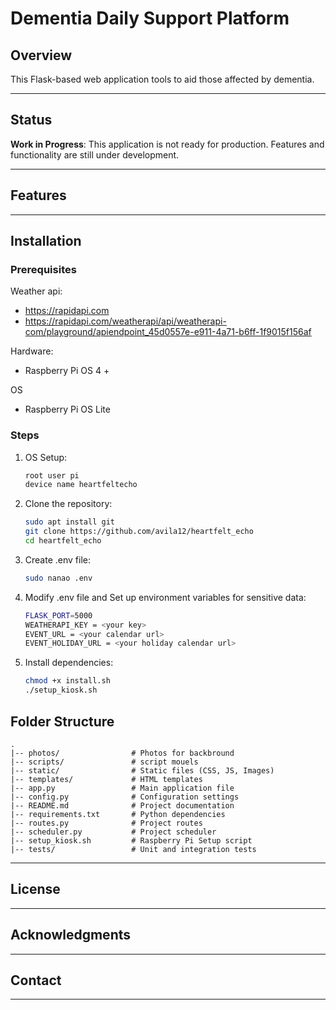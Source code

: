 # Dementia Daily Support Platform

## Overview

This Flask-based web application tools to aid those affected by dementia.

---

## Status

**Work in Progress**: This application is not ready for production. Features and functionality are still under development.

---

## Features

---

## Installation

### Prerequisites
Weather api:
- https://rapidapi.com
- https://rapidapi.com/weatherapi/api/weatherapi-com/playground/apiendpoint_45d0557e-e911-4a71-b6ff-1f9015f156af

Hardware:
- Raspberry Pi OS 4 +

OS
- Raspberry Pi OS Lite

### Steps
1. OS Setup:
    ```bash
    root user pi
    device name heartfeltecho
    ```
   
2. Clone the repository:
    ```bash
    sudo apt install git
    git clone https://github.com/avila12/heartfelt_echo
    cd heartfelt_echo
    ```

3. Create .env file:
    ```bash
    sudo nanao .env
    ```

4. Modify .env file and Set up environment variables for sensitive data:
    ```bash
    FLASK_PORT=5000
    WEATHERAPI_KEY = <your key>
    EVENT_URL = <your calendar url>
    EVENT_HOLIDAY_URL = <your holiday calendar url>
    ```

5. Install dependencies:
    ```bash
    chmod +x install.sh
    ./setup_kiosk.sh
    ```


## Folder Structure

```
.
|-- photos/                # Photos for backbround
|-- scripts/               # script mouels
|-- static/                # Static files (CSS, JS, Images)
|-- templates/             # HTML templates
|-- app.py                 # Main application file
|-- config.py              # Configuration settings
|-- README.md              # Project documentation
|-- requirements.txt       # Python dependencies
|-- routes.py              # Project routes
|-- scheduler.py           # Project scheduler
|-- setup_kiosk.sh         # Raspberry Pi Setup script
|-- tests/                 # Unit and integration tests
```

---

## License



---

## Acknowledgments

---

## Contact


---


